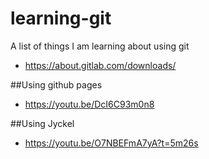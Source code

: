 # learning-git
A list of things I am learning about using git

* https://about.gitlab.com/downloads/

##Using github pages
* https://youtu.be/DcI6C93m0n8

##Using Jyckel
* https://youtu.be/O7NBEFmA7yA?t=5m26s

